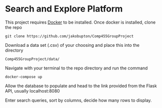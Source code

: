 # Search and Explore Platform
This project requires [Docker](http://docker.com) to be installed.
Once docker is installed, clone the repo
```
git clone https://github.com/jakobupton/Comp455GroupProject
```
Download a data set (.csv) of your choosing and place this into the directory
```
Comp455GroupProject/data/
```
Navigate with your terminal to the repo directory and run the command
```
docker-compose up
```
Allow the database to populate and head to the link provided from the Flask API, usually localhost:8080

Enter search queries, sort by columns, decide how many rows to display.
